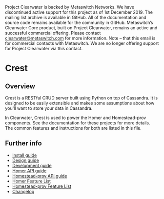 Project Clearwater is backed by Metaswitch Networks.  We have discontinued active support for this project as of 1st December 2019.  The mailing list archive is available in GitHub.  All of the documentation and source code remains available for the community in GitHub.  Metaswitch’s Clearwater Core product, built on Project Clearwater, remains an active and successful commercial offering.  Please contact clearwater@metaswitch.com for more information. Note – that this email is for commercial contacts with Metaswitch.  We are no longer offering support for Project Clearwater via this contact.

Crest
==============

Overview
--------
Crest is a RESTful CRUD server built using Python on top of Cassandra. It is designed to
be easily extensible and makes some assumptions about how you'll want to store your data 
in Cassandra.

In Clearwater, Crest is used to power the Homer and Homestead-prov components. See the documentation for these
projects for more details. The common features and instructions for both are listed in this file.

Further info
------------
* [Install guide](http://clearwater.readthedocs.org/en/latest/Installation_Instructions/index.html)
* [Design guide](docs/design.md)
* [Development guide](docs/development.md)
* [Homer API guide](docs/homer_api.md)
* [Homestead-prov API guide](docs/homestead_prov_api.md)
* [Homer Feature List](docs/homer_features.md)
* [Homestead-prov Feature List](docs/homestead_prov_features.md)
* [Changelog](CHANGELOG.md)

